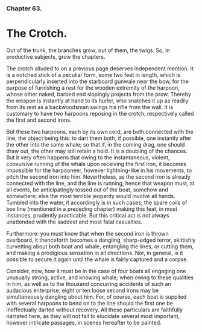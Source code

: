 ### Chapter 63.

# The Crotch.

Out of the trunk, the branches grow; out of them, the twigs. So, in productive
subjects, grow the chapters.

The crotch alluded to on a previous page deserves independent mention. It is a
notched stick of a peculiar form, some two feet in length, which is
perpendicularly inserted into the starboard gunwale near the bow, for the
purpose of furnishing a rest for the wooden extremity of the harpoon, whose
other naked, barbed end slopingly projects from the prow. Thereby the weapon
is instantly at hand to its hurler, who snatches it up as readily from its rest
as a backwoodsman swings his rifle from the wall. It is customary to have two
harpoons reposing in the crotch, respectively called the first and second
irons.

But these two harpoons, each by its own cord, are both connected with the line;
the object being this: to dart them both, if possible, one instantly after the
other into the same whale; so that if, in the coming drag, one should draw out,
the other may still retain a hold. It is a doubling of the chances. But it very
often happens that owing to the instantaneous, violent, convulsive running of
the whale upon receiving the first iron, it becomes impossible for the
harpooneer, however lightning-like in his movements, to pitch the second iron
into him. Nevertheless, as the second iron is already connected with the line,
and the line is running, hence that weapon must, at all events, be
anticipatingly tossed out of the boat, somehow and somewhere; else the most
terrible jeopardy would involve all hands. Tumbled into the water, it
accordingly is in such cases; the spare coils of box line (mentioned in a
preceding chapter) making this feat, in most instances, prudently practicable.
But this critical act is not always unattended with the saddest and most fatal
casualties.

Furthermore: you must know that when the second iron is thrown overboard, it
thenceforth becomes a dangling, sharp-edged terror, skittishly curvetting about
both boat and whale, entangling the lines, or cutting them, and making a
prodigious sensation in all directions. Nor, in general, is it possible to
secure it again until the whale is fairly captured and a corpse.

Consider, now, how it must be in the case of four boats all engaging one
unusually strong, active, and knowing whale; when owing to these qualities in
him, as well as to the thousand concurring accidents of such an audacious
enterprise, eight or ten loose second irons may be simultaneously dangling
about him. For, of course, each boat is supplied with several harpoons to bend
on to the line should the first one be ineffectually darted without recovery.
All these particulars are faithfully narrated here, as they will not fail to
elucidate several most important, however intricate passages, in scenes
hereafter to be painted.
